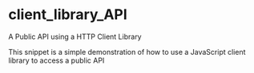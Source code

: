 # client_library_API
A Public API using a HTTP Client Library

This snippet is a simple demonstration of how to use a JavaScript client library to access a public API
